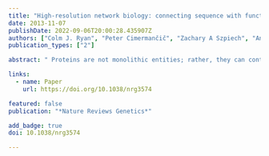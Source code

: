 ```yaml
---
title: "High-resolution network biology: connecting sequence with function"
date: 2013-11-07
publishDate: 2022-09-06T20:00:28.435907Z
authors: ["Colm J. Ryan", "Peter Cimermančič", "Zachary A Szpiech", "Andrej Sali", "Ryan D Hernandez", "Nevan J Krogan"]
publication_types: ["2"]

abstract: " Proteins are not monolithic entities; rather, they can contain multiple domains that mediate distinct interactions, and their functionality can be regulated through post-translational modifications at multiple distinct sites. Traditionally, network biology has ignored such properties of proteins and has instead examined either the physical interactions of whole proteins or the consequences of removing entire genes. In this Review, we discuss experimental and computational methods to increase the resolution of protein–protein, genetic and drug–gene interaction studies to the domain and residue levels. Such work will be crucial for using interaction networks to connect sequence and structural  information, and to understand the biological consequences of disease-associated mutations, which will hopefully lead to more effective therapeutic strategies."

links:
  - name: Paper
    url: https://doi.org/10.1038/nrg3574

featured: false
publication: "*Nature Reviews Genetics*"

add_badge: true
doi: 10.1038/nrg3574

---
```


